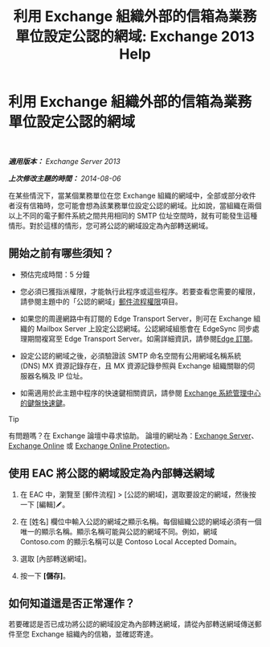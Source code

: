 ﻿---
title: '利用 Exchange 組織外部的信箱為業務單位設定公認的網域: Exchange 2013 Help'
TOCTitle: 利用 Exchange 組織外部的信箱為業務單位設定公認的網域
ms:assetid: ff46310b-5392-4eac-97bc-d39d397e1ce1
ms:mtpsurl: https://technet.microsoft.com/zh-tw/library/JJ657737(v=EXCHG.150)
ms:contentKeyID: 50474668
ms.date: 05/21/2018
mtps_version: v=EXCHG.150
ms.translationtype: MT
---

# 利用 Exchange 組織外部的信箱為業務單位設定公認的網域

 

_**適用版本：** Exchange Server 2013_

_**上次修改主題的時間：** 2014-08-06_

在某些情況下，當某個業務單位在您 Exchange 組織的網域中，全部或部分收件者沒有信箱時，您可能會想為該業務單位設定公認的網域。比如說，當組織在兩個以上不同的電子郵件系統之間共用相同的 SMTP 位址空間時，就有可能發生這種情形。對於這樣的情形，您可將公認的網域設定為內部轉送網域。

## 開始之前有哪些須知？

  - 預估完成時間：5 分鐘

  - 您必須已獲指派權限，才能執行此程序或這些程序。若要查看您需要的權限，請參閱主題中的「公認的網域」[郵件流程權限](mail-flow-permissions-exchange-2013-help.md)項目。

  - 如果您的周邊網路中有訂閱的 Edge Transport Server，則可在 Exchange 組織的 Mailbox Server 上設定公認網域。公認網域組態會在 EdgeSync 同步處理期間複寫至 Edge Transport Server。如需詳細資訊，請參閱[Edge 訂閱](edge-subscriptions-exchange-2013-help.md)。

  - 設定公認的網域之後，必須驗證該 SMTP 命名空間有公用網域名稱系統 (DNS) MX 資源記錄存在，且 MX 資源記錄參照與 Exchange 組織關聯的伺服器名稱及 IP 位址。

  - 如需適用於此主題中程序的快速鍵相關資訊，請參閱 [Exchange 系統管理中心的鍵盤快速鍵](keyboard-shortcuts-in-the-exchange-admin-center-exchange-online-protection-help.md)。


> [!TIP]  
> 有問題嗎？在 Exchange 論壇中尋求協助。 論壇的網址為：<a href="https://go.microsoft.com/fwlink/p/?linkid=60612">Exchange Server</a>、 <a href="https://go.microsoft.com/fwlink/p/?linkid=267542">Exchange Online</a> 或 <a href="https://go.microsoft.com/fwlink/p/?linkid=285351">Exchange Online Protection</a>。




## 使用 EAC 將公認的網域設定為內部轉送網域

1.  在 EAC 中，瀏覽至 \[郵件流程\] \> \[公認的網域\]，選取要設定的網域，然後按一下 \[編輯\]![編輯圖示](images/JJ218640.6f53ccb2-1f13-4c02-bea0-30690e6ea71d(EXCHG.150).gif "編輯圖示")。

2.  在 \[姓名\] 欄位中輸入公認的網域之顯示名稱。每個組織公認的網域必須有一個唯一的顯示名稱。顯示名稱可能與公認的網域不同。例如，網域 Contoso.com 的顯示名稱可以是 Contoso Local Accepted Domain。

3.  選取 \[內部轉送網域\]。

4.  按一下 **\[儲存\]**。

## 如何知道這是否正常運作？

若要確認是否已成功將公認的網域設定為內部轉送網域，請從內部轉送網域傳送郵件至您 Exchange 組織內的信箱，並確認寄達。

